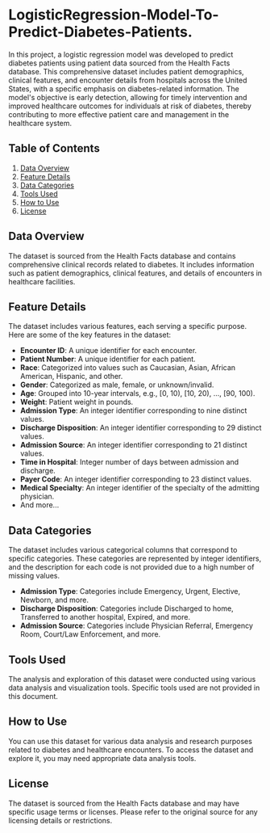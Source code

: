 # LogisticRegression-Model-To-Predict-Diabetes-Patients.
In this project, a logistic regression model was developed to predict diabetes patients using patient data sourced from the Health Facts database. This comprehensive dataset includes patient demographics, clinical features, and encounter details from hospitals across the United States, with a specific emphasis on diabetes-related information. The model's objective is early detection, allowing for timely intervention and improved healthcare outcomes for individuals at risk of diabetes, thereby contributing to more effective patient care and management in the healthcare system.

## Table of Contents

1. [Data Overview](#data-overview)
2. [Feature Details](#feature-details)
3. [Data Categories](#data-categories)
4. [Tools Used](#tools-used)
5. [How to Use](#how-to-use)
6. [License](#license)

## Data Overview

The dataset is sourced from the Health Facts database and contains comprehensive clinical records related to diabetes. It includes information such as patient demographics, clinical features, and details of encounters in healthcare facilities.

## Feature Details

The dataset includes various features, each serving a specific purpose. Here are some of the key features in the dataset:

- **Encounter ID**: A unique identifier for each encounter.
- **Patient Number**: A unique identifier for each patient.
- **Race**: Categorized into values such as Caucasian, Asian, African American, Hispanic, and other.
- **Gender**: Categorized as male, female, or unknown/invalid.
- **Age**: Grouped into 10-year intervals, e.g., [0, 10), [10, 20), ..., [90, 100).
- **Weight**: Patient weight in pounds.
- **Admission Type**: An integer identifier corresponding to nine distinct values.
- **Discharge Disposition**: An integer identifier corresponding to 29 distinct values.
- **Admission Source**: An integer identifier corresponding to 21 distinct values.
- **Time in Hospital**: Integer number of days between admission and discharge.
- **Payer Code**: An integer identifier corresponding to 23 distinct values.
- **Medical Specialty**: An integer identifier of the specialty of the admitting physician.
- And more...

## Data Categories

The dataset includes various categorical columns that correspond to specific categories. These categories are represented by integer identifiers, and the description for each code is not provided due to a high number of missing values.

- **Admission Type**: Categories include Emergency, Urgent, Elective, Newborn, and more.
- **Discharge Disposition**: Categories include Discharged to home, Transferred to another hospital, Expired, and more.
- **Admission Source**: Categories include Physician Referral, Emergency Room, Court/Law Enforcement, and more.

## Tools Used

The analysis and exploration of this dataset were conducted using various data analysis and visualization tools. Specific tools used are not provided in this document.

## How to Use

You can use this dataset for various data analysis and research purposes related to diabetes and healthcare encounters. To access the dataset and explore it, you may need appropriate data analysis tools.

## License

The dataset is sourced from the Health Facts database and may have specific usage terms or licenses. Please refer to the original source for any licensing details or restrictions.

